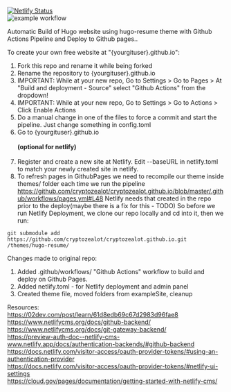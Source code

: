 [![Netlify Status](https://api.netlify.com/api/v1/badges/338b24b5-0c9c-4c7f-9c61-589f40985a94/deploy-status)](https://app.netlify.com/sites/cryptozealot/deploys)<br>
![example workflow](https://github.com/cryptozealot/cryptozealot.github.io/actions/workflows/pages.yml/badge.svg)

Automatic Build of Hugo website using hugo-resume theme with Github Actions Pipeline and Deploy to Github pages..

To create your own free website at "{yourgituser}.github.io":
1. Fork this repo and rename it while being forked
2. Rename the repository to {yourgituser}.github.io
3. IMPORTANT: While at your new repo, Go to Settings > Go to Pages > At "Build and deployment - Source" select "Github Actions" from the dropdown!
4. IMPORTANT: While at your new repo, Go to Settings > Go to Actions > Click Enable Actions
5. Do a manual change in one of the files to force a commit and start the pipeline. Just change something in config.toml
6. Go to {yourgituser}.github.io <br><br>
<B>(optional for netlify)</B><br><br>
6. Register and create a new site at Netlify. Edit --baseURL in netlify.toml to match your newly created site in netlify.<br>
7. To refresh pages in GithubPages we need to recompile our theme inside themes/ folder each time we run the pipeline<br> https://github.com/cryptozealot/cryptozealot.github.io/blob/master/.github/workflows/pages.yml#L48
Netlify needs that created in the repo prior to the deploy(maybe there is a fix for this - TODO)
So before we run Netlify Deployment, we clone our repo locally and cd into it, then we run:

```git submodule add https://github.com/cryptozealot/cryptozealot.github.io.git /themes/hugo-resume/```

Changes made to original repo:
1. Added .github/workflows/ "Github Actions" workflow to build and deploy on Github Pages.
2. Added netlify.toml - for Netlify deployment and admin panel
3. Created theme file, moved folders from exampleSite, cleanup

Resources:
<br>https://02dev.com/post/learn/61d8edb69c67d2983d96fae8
<br>https://www.netlifycms.org/docs/github-backend/
<br>https://www.netlifycms.org/docs/git-gateway-backend/
<br>https://preview-auth-doc--netlify-cms-www.netlify.app/docs/authentication-backends/#github-backend
<br>https://docs.netlify.com/visitor-access/oauth-provider-tokens/#using-an-authentication-provider
<br>https://docs.netlify.com/visitor-access/oauth-provider-tokens/#netlify-ui-settings
<br>https://cloud.gov/pages/documentation/getting-started-with-netlify-cms/
